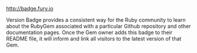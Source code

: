 http://badge.fury.io

Version Badge provides a consistent way for the Ruby community to learn about the RubyGem associated with a particular Github repository and other documentation pages. Once the Gem owner adds this badge to their README file, it will inform and link all visitors to the latest version of that Gem.
